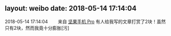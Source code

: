 layout: weibo
date: 2018-05-14 17:14:04
---
2018-05-14 17:14:04  &nbsp;&nbsp;&nbsp;&nbsp;&nbsp;&nbsp; 来自 <a href="http://app.weibo.com/t/feed/Z4AgP" rel="nofollow">坚果手机 Pro</a>
有人给我写的文章打赏了2块！虽然只有2块，然而我竟十分膨胀[污] ​​​
